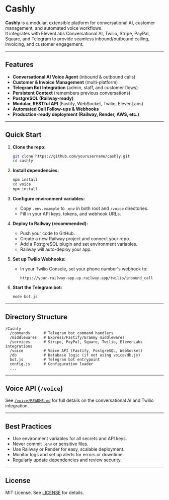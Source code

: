 # Cashly

**Cashly** is a modular, extensible platform for conversational AI, customer management, and automated voice workflows.  
It integrates with ElevenLabs Conversational AI, Twilio, Stripe, PayPal, Square, and Telegram to provide seamless inbound/outbound calling, invoicing, and customer engagement.

---

## Features

- **Conversational AI Voice Agent** (inbound & outbound calls)
- **Customer & Invoice Management** (multi-platform)
- **Telegram Bot Integration** (admin, staff, and customer flows)
- **Persistent Context** (remembers previous conversations)
- **PostgreSQL (Railway-ready)**
- **Modular, RESTful API** (Fastify, WebSocket, Twilio, ElevenLabs)
- **Automated Call Follow-ups & Webhooks**
- **Production-ready deployment (Railway, Render, AWS, etc.)**

---

## Quick Start

1. **Clone the repo:**
   ```bash
   git clone https://github.com/yourusername/cashly.git
   cd cashly
   ```

2. **Install dependencies:**
   ```bash
   npm install
   cd voice
   npm install
   ```

3. **Configure environment variables:**
   - Copy `.env.example` to `.env` in both root and `/voice` directories.
   - Fill in your API keys, tokens, and webhook URLs.

4. **Deploy to Railway (recommended):**
   - Push your code to GitHub.
   - Create a new Railway project and connect your repo.
   - Add a PostgreSQL plugin and set environment variables.
   - Railway will auto-deploy your app.

5. **Set up Twilio Webhooks:**
   - In your Twilio Console, set your phone number's webhook to:
     ```
     https://your-railway-app.up.railway.app/twilio/inbound_call
     ```

6. **Start the Telegram bot:**
   ```bash
   node bot.js
   ```

---

## Directory Structure

```
/Cashly
  /commands      # Telegram bot command handlers
  /middlewares   # Express/Fastify/Grammy middlewares
  /services      # Stripe, PayPal, Square, Twilio, ElevenLabs integrations
  /voice         # Voice API (Fastify, PostgreSQL, WebSocket)
  /db            # Database logic (if not using voice/db.js)
  bot.js         # Telegram bot entrypoint
  config.js      # Configuration loader
  ...
```

---

## Voice API (`/voice`)

See [`/voice/README.md`](./voice/README.md) for full details on the conversational AI and Twilio integration.

---

## Best Practices

- Use environment variables for all secrets and API keys.
- Never commit `.env` or sensitive files.
- Use Railway or Render for easy, scalable deployment.
- Monitor logs and set up alerts for errors or downtime.
- Regularly update dependencies and review security.

---

## License

MIT License. See [LICENSE](./LICENSE) for details.